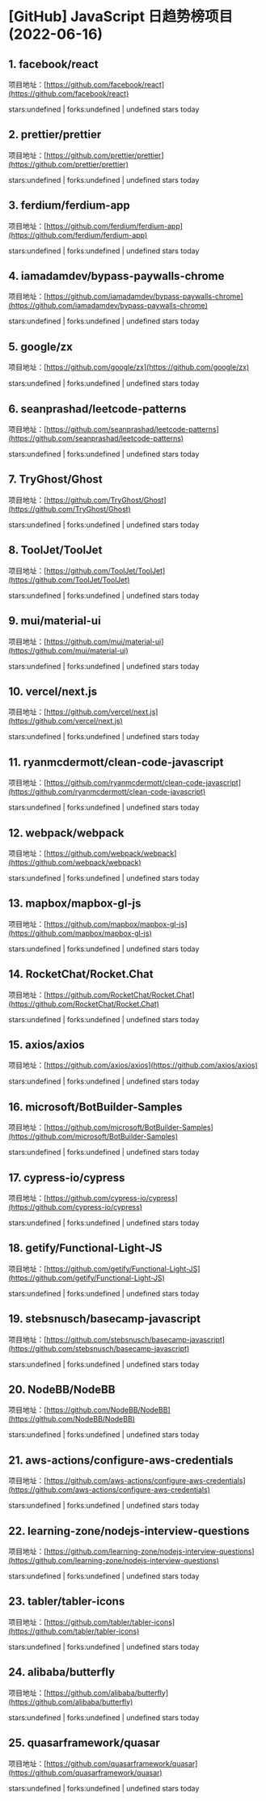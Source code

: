 # [GitHub] JavaScript 日趋势榜项目(2022-06-16)

## 1. facebook/react 

项目地址：[https://github.com/facebook/react](https://github.com/facebook/react)

stars:undefined | forks:undefined | undefined stars today 



## 2. prettier/prettier 

项目地址：[https://github.com/prettier/prettier](https://github.com/prettier/prettier)

stars:undefined | forks:undefined | undefined stars today 



## 3. ferdium/ferdium-app 

项目地址：[https://github.com/ferdium/ferdium-app](https://github.com/ferdium/ferdium-app)

stars:undefined | forks:undefined | undefined stars today 



## 4. iamadamdev/bypass-paywalls-chrome 

项目地址：[https://github.com/iamadamdev/bypass-paywalls-chrome](https://github.com/iamadamdev/bypass-paywalls-chrome)

stars:undefined | forks:undefined | undefined stars today 



## 5. google/zx 

项目地址：[https://github.com/google/zx](https://github.com/google/zx)

stars:undefined | forks:undefined | undefined stars today 



## 6. seanprashad/leetcode-patterns 

项目地址：[https://github.com/seanprashad/leetcode-patterns](https://github.com/seanprashad/leetcode-patterns)

stars:undefined | forks:undefined | undefined stars today 



## 7. TryGhost/Ghost 

项目地址：[https://github.com/TryGhost/Ghost](https://github.com/TryGhost/Ghost)

stars:undefined | forks:undefined | undefined stars today 



## 8. ToolJet/ToolJet 

项目地址：[https://github.com/ToolJet/ToolJet](https://github.com/ToolJet/ToolJet)

stars:undefined | forks:undefined | undefined stars today 



## 9. mui/material-ui 

项目地址：[https://github.com/mui/material-ui](https://github.com/mui/material-ui)

stars:undefined | forks:undefined | undefined stars today 



## 10. vercel/next.js 

项目地址：[https://github.com/vercel/next.js](https://github.com/vercel/next.js)

stars:undefined | forks:undefined | undefined stars today 



## 11. ryanmcdermott/clean-code-javascript 

项目地址：[https://github.com/ryanmcdermott/clean-code-javascript](https://github.com/ryanmcdermott/clean-code-javascript)

stars:undefined | forks:undefined | undefined stars today 



## 12. webpack/webpack 

项目地址：[https://github.com/webpack/webpack](https://github.com/webpack/webpack)

stars:undefined | forks:undefined | undefined stars today 



## 13. mapbox/mapbox-gl-js 

项目地址：[https://github.com/mapbox/mapbox-gl-js](https://github.com/mapbox/mapbox-gl-js)

stars:undefined | forks:undefined | undefined stars today 



## 14. RocketChat/Rocket.Chat 

项目地址：[https://github.com/RocketChat/Rocket.Chat](https://github.com/RocketChat/Rocket.Chat)

stars:undefined | forks:undefined | undefined stars today 



## 15. axios/axios 

项目地址：[https://github.com/axios/axios](https://github.com/axios/axios)

stars:undefined | forks:undefined | undefined stars today 



## 16. microsoft/BotBuilder-Samples 

项目地址：[https://github.com/microsoft/BotBuilder-Samples](https://github.com/microsoft/BotBuilder-Samples)

stars:undefined | forks:undefined | undefined stars today 



## 17. cypress-io/cypress 

项目地址：[https://github.com/cypress-io/cypress](https://github.com/cypress-io/cypress)

stars:undefined | forks:undefined | undefined stars today 



## 18. getify/Functional-Light-JS 

项目地址：[https://github.com/getify/Functional-Light-JS](https://github.com/getify/Functional-Light-JS)

stars:undefined | forks:undefined | undefined stars today 



## 19. stebsnusch/basecamp-javascript 

项目地址：[https://github.com/stebsnusch/basecamp-javascript](https://github.com/stebsnusch/basecamp-javascript)

stars:undefined | forks:undefined | undefined stars today 



## 20. NodeBB/NodeBB 

项目地址：[https://github.com/NodeBB/NodeBB](https://github.com/NodeBB/NodeBB)

stars:undefined | forks:undefined | undefined stars today 



## 21. aws-actions/configure-aws-credentials 

项目地址：[https://github.com/aws-actions/configure-aws-credentials](https://github.com/aws-actions/configure-aws-credentials)

stars:undefined | forks:undefined | undefined stars today 



## 22. learning-zone/nodejs-interview-questions 

项目地址：[https://github.com/learning-zone/nodejs-interview-questions](https://github.com/learning-zone/nodejs-interview-questions)

stars:undefined | forks:undefined | undefined stars today 



## 23. tabler/tabler-icons 

项目地址：[https://github.com/tabler/tabler-icons](https://github.com/tabler/tabler-icons)

stars:undefined | forks:undefined | undefined stars today 



## 24. alibaba/butterfly 

项目地址：[https://github.com/alibaba/butterfly](https://github.com/alibaba/butterfly)

stars:undefined | forks:undefined | undefined stars today 



## 25. quasarframework/quasar 

项目地址：[https://github.com/quasarframework/quasar](https://github.com/quasarframework/quasar)

stars:undefined | forks:undefined | undefined stars today 



